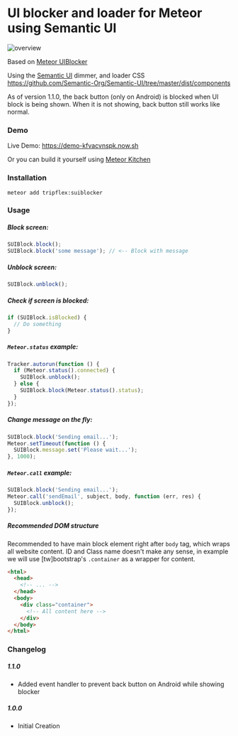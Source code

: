 UI blocker and loader for Meteor using Semantic UI
=============

![overview](https://raw.githubusercontent.com/tripflex/meteor-suiblocker/master/demo.gif)

Based on [Meteor UIBlocker](https://github.com/VeliovGroup/Meteor-UIBlocker/)

Using the [Semantic UI](https://github.com/Semantic-Org/Semantic-UI/tree/master/dist/components) dimmer, and loader CSS
https://github.com/Semantic-Org/Semantic-UI/tree/master/dist/components

As of version 1.1.0, the back button (only on Android) is blocked when UI block is being shown.  When it is not showing, back button still works like normal.

### Demo
Live Demo: https://demo-kfvacvnspk.now.sh

Or you can build it yourself using [Meteor Kitchen](http://www.meteorkitchen.com)

### Installation
```shell
meteor add tripflex:suiblocker
```

### Usage
##### Block screen:
```javascript
SUIBlock.block();
SUIBlock.block('some message'); // <-- Block with message
```

##### Unblock screen:
```javascript
SUIBlock.unblock();
```

##### Check if screen is blocked:
```javascript
if (SUIBlock.isBlocked) {
  // Do something
}
```

##### `Meteor.status` example:
```javascript
Tracker.autorun(function () {
  if (Meteor.status().connected) {
    SUIBlock.unblock();
  } else {
    SUIBlock.block(Meteor.status().status);
  }
});
```

##### Change message on the fly:
```javascript
SUIBlock.block('Sending email...');
Meteor.setTimeout(function () {
  SUIBlock.message.set('Please wait...');
}, 1000);
```

##### `Meteor.call` example:
```javascript
SUIBlock.block('Sending email...');
Meteor.call('sendEmail', subject, body, function (err, res) {
  SUIBlock.unblock();
});
```

##### Recommended DOM structure
Recommended to have main block element right after `body` tag, which wraps all website content. ID and Class name doesn't make any sense, in example we will use [tw]bootstrap's `.container` as a wrapper for content.
```html
<html>
  <head>
    <!-- ... -->
  </head>
  <body>
    <div class="container">
      <!-- All content here -->
    </div>
  </body>
</html>
```

### Changelog

##### 1.1.0
- Added event handler to prevent back button on Android while showing blocker

##### 1.0.0
- Initial Creation
